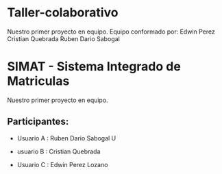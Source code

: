 # Taller-colaborativo
 Nuestro primer proyecto en equipo.
 Equipo conformado por:
 Edwin Perez
 Cristian Quebrada
 Ruben Dario Sabogal

 # SIMAT - Sistema Integrado de Matriculas
Nuestro primer proyecto en equipo.
## Participantes:
- Usuario A : Ruben Dario Sabogal U

- usuario B : Cristian Quebrada

- Usuario C : Edwin Perez Lozano
